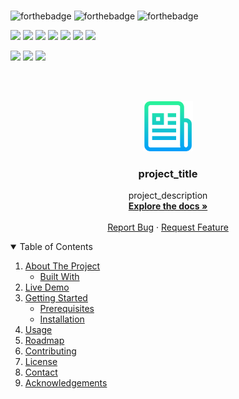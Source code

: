 <br>

![forthebadge](https://forthebadge.com/images/badges/built-with-love.svg)
![forthebadge](https://forthebadge.com/images/badges/for-you.svg)
![forthebadge](https://forthebadge.com/images/badges/powered-by-coffee.svg)

<!-- CHANGE THE LINKS AS PER YOUR REQUIREMENTS -->
<!-- YOU CAN REFER TO DEFAULT README PAGE FOR REFERENCE -->
<!-- COLOR OF THE BADGES CAN ALSO BE MODIFIED BY ALTERING THE LINKS -->

![](https://img.shields.io/badge/Excitement-High-red)
![](https://img.shields.io/badge/Maintained-Yes-indigo)
![](https://img.shields.io/badge/Pull_Requests-Accepting-yellow)
![](https://img.shields.io/github/forks/github_usernane/github_repo)
![](https://img.shields.io/github/contributors/github_usernane/github_repo)
![](https://img.shields.io/github/issues/github_usernane/github_repo)
![](https://img.shields.io/github/stars/github_usernane/github_repo)

![](https://img.shields.io/badge/Contributions-Accepting-pink)
![](https://img.shields.io/github/license/github_usernane/github_repo)
[![](https://img.shields.io/badge/By_Me_A_Coffee-Paypal-skyblue)](https://www.example.com)

<br>


<!-- PROJECT LOGO -->

<br />
<p align="center">
  <a href="https://github.com/github_username/repo_name">
    <img src="preview/logo.png" alt="Logo" width="80" height="80">
  </a>

  <h3 align="center">project_title</h3>

  <p align="center">
    project_description
    <br />
    <a href="https://github.com/github_username/repo_name"><strong>Explore the docs »</strong></a>
    <br />
    <br />
    <a href="https://github.com/github_username/repo_name/issues">Report Bug</a>
    ·
    <a href="https://github.com/github_username/repo_name/issues">Request Feature</a>
  </p>
</p>



<!-- TABLE OF CONTENTS -->

<details open="open">
  <summary>Table of Contents</summary>
  <ol>
    <li>
      <a href="#about-the-project">About The Project</a>
      <ul>
        <li><a href="#built-with">Built With</a></li>
      </ul>
    </li>
    <li><a href="#live-demo">Live Demo</a></li>
    <li>
      <a href="#getting-started">Getting Started</a>
      <ul>
        <li><a href="#prerequisites">Prerequisites</a></li>
        <li><a href="#installation">Installation</a></li>
      </ul>
    </li>
    <li><a href="#usage">Usage</a></li>
    <li><a href="#roadmap">Roadmap</a></li>
    <li><a href="#contributing">Contributing</a></li>
    <li><a href="#license">License</a></li>
    <li><a href="#contact">Contact</a></li>
    <li><a href="#acknowledgements">Acknowledgements</a></li>
  </ol>
</details>